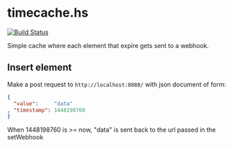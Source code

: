 # timecache.hs

[![Build Status](https://magnum.travis-ci.com/ga2arch/timecache.hs.svg?token=fVfRqtJ2xpjs3BsujiSp&branch=master)](https://magnum.travis-ci.com/ga2arch/timecache.hs)

Simple cache where each element that expire gets sent to a webhook.

## Insert element 

Make a post request to ```http://localhost:8080/``` with json document of form:

```json
{
  "value":     "data"
, "timestamp": 1448198760
}
```

When 1448198760 is >= now, "data" is sent back to the url passed in the setWebhook

